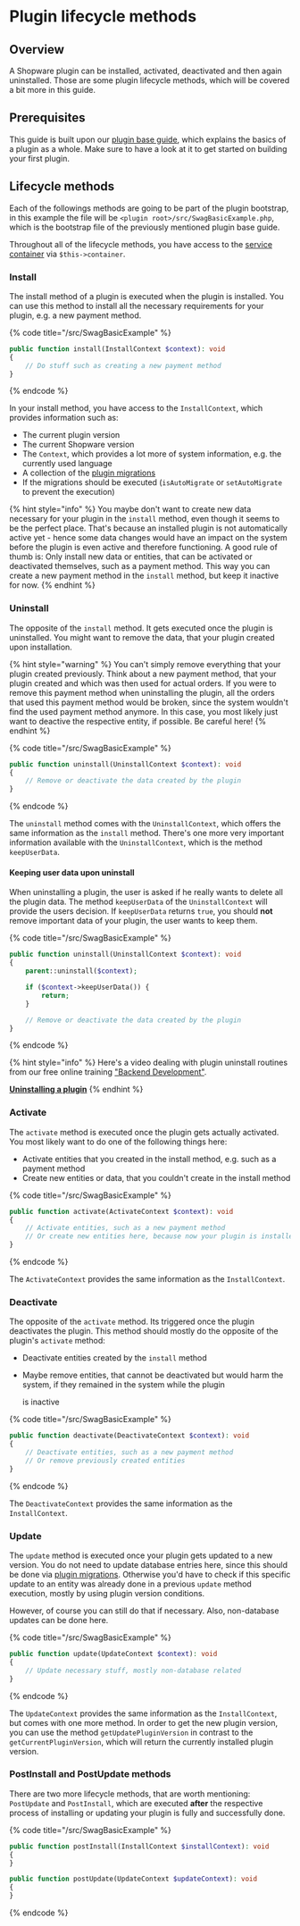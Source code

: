 # Plugin lifecycle methods

## Overview

A Shopware plugin can be installed, activated, deactivated and then again uninstalled. Those are some plugin lifecycle methods, which will be covered a bit more in this guide.

## Prerequisites

This guide is built upon our [plugin base guide](plugin-base-guide.md), which explains the basics of a plugin as a whole. Make sure to have a look at it to get started on building your first plugin.

## Lifecycle methods

Each of the followings methods are going to be part of the plugin bootstrap, in this example the file will be `<plugin root>/src/SwagBasicExample.php`, which is the bootstrap file of the previously mentioned plugin base guide.

Throughout all of the lifecycle methods, you have access to the [service container](dependency-injection.md) via `$this->container`.

### Install

The install method of a plugin is executed when the plugin is installed. You can use this method to install all the necessary requirements for your plugin, e.g. a new payment method.

{% code title="<plugin root>/src/SwagBasicExample" %}
```php
public function install(InstallContext $context): void
{
    // Do stuff such as creating a new payment method
}
```
{% endcode %}

In your install method, you have access to the `InstallContext`, which provides information such as:

* The current plugin version
* The current Shopware version
* The `Context`, which provides a lot more of system information, e.g. the currently used language
* A collection of the [plugin migrations](database-migrations.md)
* If the migrations should be executed \(`isAutoMigrate` or `setAutoMigrate` to prevent the execution\)

{% hint style="info" %}
You maybe don't want to create new data necessary for your plugin in the `install` method, even though it seems to be the perfect place. That's because an installed plugin is not automatically active yet - hence some data changes would have an impact on the system before the plugin is even active and therefore functioning. A good rule of thumb is: Only install new data or entities, that can be activated or deactivated themselves, such as a payment method. This way you can create a new payment method in the `install` method, but keep it inactive for now.
{% endhint %}

### Uninstall

The opposite of the `install` method. It gets executed once the plugin is uninstalled. You might want to remove the data, that your plugin created upon installation.

{% hint style="warning" %}
You can't simply remove everything that your plugin created previously. Think about a new payment method, that your plugin created and which was then used for actual orders. If you were to remove this payment method when uninstalling the plugin, all the orders that used this payment method would be broken, since the system wouldn't find the used payment method anymore. In this case, you most likely just want to deactive the respective entity, if possible. Be careful here!
{% endhint %}

{% code title="<plugin root>/src/SwagBasicExample" %}
```php
public function uninstall(UninstallContext $context): void
{
    // Remove or deactivate the data created by the plugin
}
```
{% endcode %}

The `uninstall` method comes with the `UninstallContext`, which offers the same information as the `install` method. There's one more very important information available with the `UninstallContext`, which is the method `keepUserData`.

#### Keeping user data upon uninstall

When uninstalling a plugin, the user is asked if he really wants to delete all the plugin data. The method `keepUserData` of the `UninstallContext` will provide the users decision. If `keepUserData` returns `true`, you should **not** remove important data of your plugin, the user wants to keep them.

{% code title="<plugin root>/src/SwagBasicExample" %}
```php
public function uninstall(UninstallContext $context): void
{
    parent::uninstall($context);

    if ($context->keepUserData()) {
        return;
    }

    // Remove or deactivate the data created by the plugin
}
```
{% endcode %}

{% hint style="info" %}
Here's a video dealing with plugin uninstall routines from our free online training ["Backend Development"](https://academy.shopware.com/courses/shopware-6-backend-development-with-jisse-reitsma).

**[Uninstalling a plugin](https://www.youtube.com/watch?v=v9OXrUJzC1I)**
{% endhint %}

### Activate

The `activate` method is executed once the plugin gets actually activated. You most likely want to do one of the following things here:

* Activate entities that you created in the install method, e.g. such as a payment method
* Create new entities or data, that you couldn't create in the install method

{% code title="<plugin root>/src/SwagBasicExample" %}
```php
public function activate(ActivateContext $context): void
{
    // Activate entities, such as a new payment method
    // Or create new entities here, because now your plugin is installed and active for sure
}
```
{% endcode %}

The `ActivateContext` provides the same information as the `InstallContext`.

### Deactivate

The opposite of the `activate` method. Its triggered once the plugin deactivates the plugin. This method should mostly do the opposite of the plugin's `activate` method:

* Deactivate entities created by the `install` method
* Maybe remove entities, that cannot be deactivated but would harm the system, if they remained in the system while the plugin

  is inactive

{% code title="<plugin root>/src/SwagBasicExample" %}
```php
public function deactivate(DeactivateContext $context): void
{
    // Deactivate entities, such as a new payment method
    // Or remove previously created entities
}
```
{% endcode %}

The `DeactivateContext` provides the same information as the `InstallContext`.

### Update

The `update` method is executed once your plugin gets updated to a new version. You do not need to update database entries here, since this should be done via [plugin migrations](database-migrations.md). Otherwise you'd have to check if this specific update to an entity was already done in a previous `update` method execution, mostly by using plugin version conditions.

However, of course you can still do that if necessary. Also, non-database updates can be done here.

{% code title="<plugin root>/src/SwagBasicExample" %}
```php
public function update(UpdateContext $context): void
{
    // Update necessary stuff, mostly non-database related
}
```
{% endcode %}

The `UpdateContext` provides the same information as the `InstallContext`, but comes with one more method. In order to get the new plugin version, you can use the method `getUpdatePluginVersion` in contrast to the `getCurrentPluginVersion`, which will return the currently installed plugin version.

### PostInstall and PostUpdate methods

There are two more lifecycle methods, that are worth mentioning: `PostUpdate` and `PostInstall`, which are executed **after** the respective process of installing or updating your plugin is fully and successfully done.

{% code title="<plugin root>/src/SwagBasicExample" %}
```php
public function postInstall(InstallContext $installContext): void
{
}

public function postUpdate(UpdateContext $updateContext): void
{
}
```
{% endcode %}

